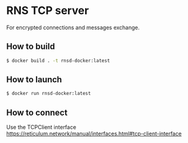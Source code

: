 
# RNS TCP server
For encrypted connections and messages exchange.

## How to build
```bash
$ docker build . -t rnsd-docker:latest
```

## How to launch
```bash
$ docker run rnsd-docker:latest
```

## How to connect
Use the TCPClient interface https://reticulum.network/manual/interfaces.html#tcp-client-interface

